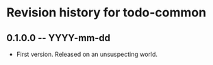 # Revision history for todo-common

## 0.1.0.0 -- YYYY-mm-dd

* First version. Released on an unsuspecting world.
